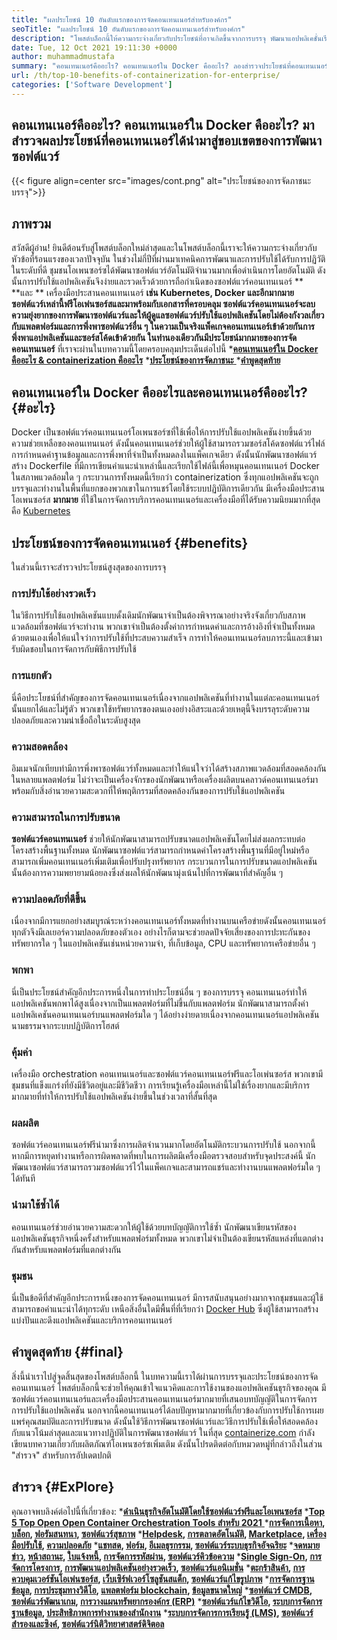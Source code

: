 ```yaml
---
title: "ผลประโยชน์ 10 อันดับแรกของการจัดคอนเทนเนอร์สำหรับองค์กร" 
seoTitle: "ผลประโยชน์ 10 อันดับแรกของการจัดคอนเทนเนอร์สำหรับองค์กร" 
description: "โพสต์บล็อกนี้ให้ความกระจ่างเกี่ยวกับประโยชน์ที่อาจเกิดขึ้นจากการบรรจุ พัฒนาแอปพลิเคชั่นเรียกใช้และปรับขนาดได้ทุกที่ด้วยการควบคุมที่สมบูรณ์และการแยก" 
date: Tue, 12 Oct 2021 19:11:30 +0000
author: muhammadmustafa
summary: "คอนเทนเนอร์คืออะไร? คอนเทนเนอร์ใน Docker คืออะไร? ลองสำรวจประโยชน์ที่คอนเทนเนอร์ได้นำมาสู่ขอบเขตของการพัฒนาซอฟต์แวร์" 
url: /th/top-10-benefits-of-containerization-for-enterprise/
categories: ['Software Development']
---
```


## คอนเทนเนอร์คืออะไร? คอนเทนเนอร์ใน Docker คืออะไร? มาสำรวจผลประโยชน์ที่คอนเทนเนอร์ได้นำมาสู่ขอบเขตของการพัฒนาซอฟต์แวร์

{{< figure align=center src="images/cont.png" alt="ประโยชน์ของการจัดภาชนะบรรจุ">}}


## ภาพรวม
สวัสดีผู้อ่าน! ยินดีต้อนรับสู่โพสต์บล็อกใหม่ล่าสุดและในโพสต์บล็อกนี้เราจะให้ความกระจ่างเกี่ยวกับหัวข้อที่ร้อนแรงของเวลาปัจจุบัน ในช่วงไม่กี่ปีที่ผ่านมาเทคนิคการพัฒนาและการปรับใช้ได้รับการปฏิวัติในระดับที่ดี ชุมชนโอเพนซอร์ซได้พัฒนาซอฟต์แวร์อัตโนมัติจำนวนมากเพื่อดำเนินการโดยอัตโนมัติ ดังนั้นการปรับใช้แอปพลิเคชันจึงง่ายและรวดเร็วด้วยการถือกำเนิดของซอฟต์แวร์คอนเทนเนอร์ ** **และ **  เครื่องมือประสานคอนเทนเนอร์  **เช่น Kubernetes, Docker และอีกมากมาย ซอฟต์แวร์เหล่านี้ฟรีโอเพ่นซอร์สและมาพร้อมกับเอกสารที่ครอบคลุม ซอฟต์แวร์คอนเทนเนอร์จะลบความยุ่งยากของการพัฒนาซอฟต์แวร์และให้ผู้ดูแลซอฟต์แวร์ปรับใช้แอปพลิเคชันโดยไม่ต้องกังวลเกี่ยวกับแพลตฟอร์มและการพึ่งพาซอฟต์แวร์อื่น ๆ ในความเป็นจริงแพ็คเกจคอนเทนเนอร์เข้าด้วยกันการพึ่งพาแอปพลิเคชันและซอร์สโค้ดเข้าด้วยกัน ในทำนองเดียวกันมีประโยชน์มากมายของการจัดคอนเทนเนอร์**   ที่เราจะผ่านในบทความนี้โดยครอบคลุมประเด็นต่อไปนี้
  ***[คอนเทนเนอร์ใน Docker คืออะไร & containerization คืออะไร][1]** 
  *[**ประโยชน์ของการจัดภาชนะ** ][2]
  ***[คำพูดสุดท้าย][3]** 

## คอนเทนเนอร์ใน Docker คืออะไรและคอนเทนเนอร์คืออะไร?   {#อะไร}
Docker เป็นซอฟต์แวร์คอนเทนเนอร์โอเพนซอร์ซที่ใช้เพื่อให้การปรับใช้แอปพลิเคชันง่ายขึ้นด้วยความช่วยเหลือของคอนเทนเนอร์ ดังนั้นคอนเทนเนอร์ช่วยให้ผู้ใช้สามารถรวมซอร์สโค้ดซอฟต์แวร์ไฟล์การกำหนดค่าฐานข้อมูลและการพึ่งพาที่จำเป็นทั้งหมดลงในแพ็คเกจเดียว ดังนั้นนักพัฒนาซอฟต์แวร์สร้าง Dockerfile ที่มีการเขียนคำแนะนำเหล่านี้และเรียกใช้ไฟล์นี้เพื่อหมุนคอนเทนเนอร์ Docker ในสภาพแวดล้อมใด ๆ กระบวนการทั้งหมดนี้เรียกว่า containerization ซึ่งทุกแอปพลิเคชันจะถูกบรรจุและทำงานในพื้นที่แยกของพวกเขาในการแชร์โดยใช้ระบบปฏิบัติการเดียวกัน มีเครื่องมือประสานโอเพนซอร์ส **มากมาย**  ที่ใช้ในการจัดการบริการคอนเทนเนอร์และเครื่องมือที่ได้รับความนิยมมากที่สุดคือ [Kubernetes][4]

## ประโยชน์ของการจัดคอนเทนเนอร์   {#benefits}
ในส่วนนี้เราจะสำรวจประโยชน์สูงสุดของการบรรจุ

### การปรับใช้อย่างรวดเร็ว
ในวิธีการปรับใช้แอปพลิเคชันแบบดั้งเดิมนักพัฒนาจำเป็นต้องพิจารณาอย่างจริงจังเกี่ยวกับสภาพแวดล้อมที่ซอฟต์แวร์จะทำงาน พวกเขาจำเป็นต้องตั้งค่าการกำหนดค่าและการอ้างอิงที่จำเป็นทั้งหมดด้วยตนเองเพื่อให้แน่ใจว่าการปรับใช้ที่ประสบความสำเร็จ การทำให้คอนเทนเนอร์ลบภาระนี้และเข้ามารับผิดชอบในการจัดการกับพิธีการปรับใช้

### การแยกตัว
นี่คือประโยชน์ที่สำคัญของการจัดคอนเทนเนอร์เนื่องจากแอปพลิเคชันที่ทำงานในแต่ละคอนเทนเนอร์นั้นแยกได้และไม่รู้ตัว พวกเขาใช้ทรัพยากรของตนเองอย่างอิสระและด้วยเหตุนี้จึงบรรลุระดับความปลอดภัยและความน่าเชื่อถือในระดับสูงสุด

### **ความสอดคล้อง** 
อิมเมจนักเทียบท่ามีการพึ่งพาซอฟต์แวร์ทั้งหมดและทำให้แน่ใจว่าได้สร้างสภาพแวดล้อมที่สอดคล้องกันในหลายแพลตฟอร์ม ไม่ว่าจะเป็นเครื่องจักรของนักพัฒนาหรือเครื่องผลิตบนคลาวด์คอนเทนเนอร์มาพร้อมกับสิ่งอำนวยความสะดวกที่ให้พฤติกรรมที่สอดคล้องกันของการปรับใช้แอปพลิเคชัน

### ความสามารถในการปรับขนาด
**ซอฟต์แวร์คอนเทนเนอร์**  ช่วยให้นักพัฒนาสามารถปรับขนาดแอปพลิเคชันโดยไม่ส่งผลกระทบต่อโครงสร้างพื้นฐานทั้งหมด นักพัฒนาซอฟต์แวร์สามารถกำหนดค่าโครงสร้างพื้นฐานที่มีอยู่ใหม่หรือสามารถเพิ่มคอนเทนเนอร์เพิ่มเติมเพื่อปรับปรุงทรัพยากร กระบวนการในการปรับขนาดแอปพลิเคชันนั้นต้องการความพยายามน้อยลงซึ่งส่งผลให้นักพัฒนามุ่งเน้นไปที่การพัฒนาที่สำคัญอื่น ๆ

### ความปลอดภัยที่ดีขึ้น
เนื่องจากมีการแยกอย่างสมบูรณ์ระหว่างคอนเทนเนอร์ทั้งหมดที่ทำงานบนเครือข่ายดังนั้นคอนเทนเนอร์ทุกตัวจึงมีเลเยอร์ความปลอดภัยของตัวเอง อย่างไรก็ตามจะช่วยลดปัจจัยเสี่ยงของการปะทะกันของทรัพยากรใด ๆ ในแอปพลิเคชันเช่นหน่วยความจำ, ที่เก็บข้อมูล, CPU และทรัพยากรเครือข่ายอื่น ๆ

### พกพา
นี่เป็นประโยชน์สำคัญอีกประการหนึ่งในการทำประโยชน์อื่น ๆ ของการบรรจุ คอนเทนเนอร์ทำให้แอปพลิเคชันพกพาได้สูงเนื่องจากเป็นแพลตฟอร์มที่ไม่ขึ้นกับแพลตฟอร์ม นักพัฒนาสามารถตั้งค่าแอปพลิเคชันคอนเทนเนอร์บนแพลตฟอร์มใด ๆ ได้อย่างง่ายดายเนื่องจากคอนเทนเนอร์แอปพลิเคชันนามธรรมจากระบบปฏิบัติการโฮสต์

### **คุ้มค่า** 
เครื่องมือ orchestration คอนเทนเนอร์และซอฟต์แวร์คอนเทนเนอร์ฟรีและโอเพ่นซอร์ส พวกเขามีชุมชนที่แข็งแกร่งที่ยังมีชีวิตอยู่และมีชีวิตชีวา การเรียนรู้เครื่องมือเหล่านี้ไม่ใช่เรื่องยากและมีบริการมากมายที่ทำให้การปรับใช้แอปพลิเคชันง่ายขึ้นในช่วงเวลาที่สั้นที่สุด

### ผลผลิต
ซอฟต์แวร์คอนเทนเนอร์ฟรีนำมาซึ่งการผลิตจำนวนมากโดยอัตโนมัติกระบวนการปรับใช้ นอกจากนี้หากมีการหยุดทำงานหรือการผิดพลาดที่พบในการผลิตมีเครื่องมือตรวจสอบสำหรับจุดประสงค์นี้ นักพัฒนาซอฟต์แวร์สามารถรวมซอฟต์แวร์ไว้ในแพ็คเกจและสามารถแชร์และทำงานบนแพลตฟอร์มใด ๆ ได้ทันที

### นำมาใช้ซ้ำได้
คอนเทนเนอร์ช่วยอำนวยความสะดวกให้ผู้ใช้ด้วยบทบัญญัติการใช้ซ้ำ นักพัฒนาเขียนรหัสของแอปพลิเคชันธุรกิจหนึ่งครั้งสำหรับแพลตฟอร์มทั้งหมด พวกเขาไม่จำเป็นต้องเขียนรหัสแหล่งที่แตกต่างกันสำหรับแพลตฟอร์มที่แตกต่างกัน

### ชุมชน
นี่เป็นข้อดีที่สำคัญอีกประการหนึ่งของการจัดคอนเทนเนอร์ มีการสนับสนุนอย่างมากจากชุมชนและผู้ใช้สามารถขอคำแนะนำได้ทุกระดับ เหนือสิ่งอื่นใดมีพื้นที่ที่เรียกว่า [Docker Hub][5] ซึ่งผู้ใช้สามารถสร้างแบ่งปันและดึงแอปพลิเคชันและบริการคอนเทนเนอร์

## คำพูดสุดท้าย   {#final}
สิ่งนี้นำเราไปสู่จุดสิ้นสุดของโพสต์บล็อกนี้ ในบทความนี้เราได้ผ่านการบรรจุและประโยชน์ของการจัดคอนเทนเนอร์ โพสต์บล็อกนี้จะช่วยให้คุณเข้าใจแนวคิดและการใช้งานของแอปพลิเคชันธุรกิจของคุณ มีซอฟต์แวร์คอนเทนเนอร์และเครื่องมือประสานคอนเทนเนอร์มากมายที่เสนอบทบัญญัติในการจัดการการปรับใช้แอปพลิเคชัน นอกจากนี้คอนเทนเนอร์ได้ลบปัญหามากมายที่เกี่ยวข้องกับการปรับใช้การเผยแพร่คุณสมบัติและการปรับขนาด ดังนั้นใช้วิธีการพัฒนาซอฟต์แวร์และวิธีการปรับใช้เพื่อให้สอดคล้องกับแนวโน้มล่าสุดและแนวทางปฏิบัติในการพัฒนาซอฟต์แวร์
ในที่สุด [containerize.com][6] กำลังเขียนบทความเกี่ยวกับผลิตภัณฑ์โอเพนซอร์ซเพิ่มเติม ดังนั้นโปรดติดต่อกับหมวดหมู่ที่กล่าวถึงในส่วน "สำรวจ" สำหรับการอัปเดตปกติ

## สำรวจ   {#ExPlore}
คุณอาจพบลิงค์ต่อไปนี้ที่เกี่ยวข้อง:
  ***[][7][ดำเนินธุรกิจอัตโนมัติโดยใช้ซอฟต์แวร์ฟรีและโอเพนซอร์ส][7]** 
  *[**Top 5 Top Open Open Container Orchestration Tools สำหรับ 2021** ][8]
  ***[][7][การจัดการเนื้อหา][9], [บล็อก][10], [ฟอรัมสนทนา][11], [ซอฟต์แวร์สุขภาพ][12]** 
  ***[][7][Helpdesk][13], [การตลาดอัตโนมัติ][14], [Marketplace][15], [เครื่องมือปรับใช้][16], [ความปลอดภัย][17]** 
  ***[][7][แชทสด][18], [ฟอร์ม][19], [อีเมลธุรกรรม][20], [ซอฟต์แวร์ระบบธุรกิจอัจฉริยะ][21]** 
  ***[][7][จดหมายข่าว][22], [หน้าสถานะ][23], [ใบแจ้งหนี้][24], [การจัดการรหัสผ่าน][25], [ซอฟต์แวร์คิวข้อความ][26]** 
  ***[][7][Single Sign-On][27], [การจัดการโครงการ][28], [การพัฒนาแอปพลิเคชันอย่างรวดเร็ว][29], [ซอฟต์แวร์แอนิเมชั่น][30]** 
  ***[][7][ตะกร้าสินค้า][31], [การควบคุมเวอร์ชันโอเพ่นซอร์ส][32], [เว็บเซิร์ฟเวอร์โซลูชันสแต็ก][33], [ซอฟต์แวร์แก้ไขรูปภาพ][34]** 
  ***[][7][การจัดการฐานข้อมูล][35], [การประชุมทางวิดีโอ][36], [แพลตฟอร์ม blockchain][37], [ข้อมูลขนาดใหญ่][38]** 
  ***[][7][ซอฟต์แวร์ CMDB][39], [ซอฟต์แวร์พัฒนาเกม][40], [การวางแผนทรัพยากรองค์กร (ERP)][41]** 
  ***[][7][ซอฟต์แวร์แก้ไขวิดีโอ][42], [ระบบการจัดการฐานข้อมูล][43], [ประสิทธิภาพการทำงานของสำนักงาน][44]** 
  ***[][7][ระบบการจัดการการเรียนรู้ (LMS)][45], [ซอฟต์แวร์สำรองและซิงค์][46], [ซอฟต์แวร์นิติวิทยาศาสตร์ดิจิตอล][47]** 

  
[1]: #what
[2]: #benefits
[3]: #final
[4]: https://kubernetes.io/
[5]: https://hub.docker.com/
[6]: https://www.containerize.com/
[7]: https://blog.containerize.com/blogging/automate-business-operations-using-open-source-software/
[8]: https://blog.containerize.com/2021/10/11/top-5-open-source-container-orchestration-tools-for-2021/
[9]: https://products.containerize.com/content-management/
[10]: https://products.containerize.com/blogging/
[11]: https://products.containerize.com/discussion-forum/
[12]: https://products.containerize.com/healthcare-technologies/
[13]: https://products.containerize.com/helpdesk/
[14]: https://products.containerize.com/marketing-automation/
[15]: https://products.containerize.com/marketplace/
[16]: https://products.containerize.com/deployment-tools/
[17]: https://products.containerize.com/security-testing-tools/
[18]: https://products.containerize.com/live-chat/
[19]: https://products.containerize.com/form/
[20]: https://products.containerize.com/transactional-email/
[21]: https://products.containerize.com/business-intelligence/
[22]: https://products.containerize.com/newsletter/
[23]: https://products.containerize.com/status/
[24]: https://products.containerize.com/invoicing/
[25]: https://products.containerize.com/password-management/
[26]: https://products.containerize.com/message-queue-software/
[27]: https://products.containerize.com/single-sign-on/
[28]: https://products.containerize.com/project-management/
[29]: https://products.containerize.com/rad/
[30]: https://products.containerize.com/animation-software/
[31]: https://products.containerize.com/ecommerce/
[32]: https://products.containerize.com/version-control/
[33]: https://products.containerize.com/solution-stack/
[34]: https://products.containerize.com/photo-editing-software/
[35]: https://products.containerize.com/database-management/
[36]: https://products.containerize.com/video-conferencing/
[37]: https://products.containerize.com/blockchain-platforms/
[38]: https://products.containerize.com/big-data/
[39]: https://products.containerize.com/cmdb-software/
[40]: https://products.containerize.com/game-development-software/
[41]: https://products.containerize.com/erp/
[42]: https://products.containerize.com/video-editing-software/
[43]: https://products.containerize.com/database-management-system/
[44]: https://products.containerize.com/office-productivity/
[45]: https://products.containerize.com/lms/
[46]: https://products.containerize.com/backup-and-sync/
[47]: https://products.containerize.com/digital-forensic-software/
